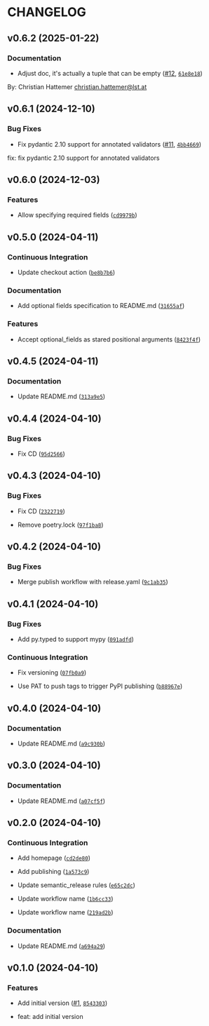 # CHANGELOG


## v0.6.2 (2025-01-22)

### Documentation

- Adjust doc, it's actually a tuple that can be empty
  ([#12](https://github.com/ADR-007/pydantic-strict-partial/pull/12),
  [`61e8e18`](https://github.com/ADR-007/pydantic-strict-partial/commit/61e8e18f075ef080d1e07fb72eda264335a8e3d6))

By: Christian Hattemer <christian.hattemer@lst.at>


## v0.6.1 (2024-12-10)

### Bug Fixes

- Fix pydantic 2.10 support for annotated validators
  ([#11](https://github.com/ADR-007/pydantic-strict-partial/pull/11),
  [`4bb4669`](https://github.com/ADR-007/pydantic-strict-partial/commit/4bb4669e3ecddf83a536538f946feaf95c3ebdb9))

fix: fix pydantic 2.10 support for annotated validators


## v0.6.0 (2024-12-03)

### Features

- Allow specifying required fields
  ([`cd9979b`](https://github.com/ADR-007/pydantic-strict-partial/commit/cd9979bb505f00c5941202bc6819eed298518b23))


## v0.5.0 (2024-04-11)

### Continuous Integration

- Update checkout action
  ([`be8b7b6`](https://github.com/ADR-007/pydantic-strict-partial/commit/be8b7b68effd5007bf12cde86c5366055707603c))

### Documentation

- Add optional fields specification to README.md
  ([`31655af`](https://github.com/ADR-007/pydantic-strict-partial/commit/31655afa4fe6df74c9395cca780c5824d733e0a7))

### Features

- Accept optional_fields as stared positional arguments
  ([`8423f4f`](https://github.com/ADR-007/pydantic-strict-partial/commit/8423f4fd4ccc5b110d0037276f2046106bff73b7))


## v0.4.5 (2024-04-11)

### Documentation

- Update README.md
  ([`313a9e5`](https://github.com/ADR-007/pydantic-strict-partial/commit/313a9e5e737c7fdb61e391304049be1f7cd3664b))


## v0.4.4 (2024-04-10)

### Bug Fixes

- Fix CD
  ([`95d2566`](https://github.com/ADR-007/pydantic-strict-partial/commit/95d2566467d689bd63aa5b3ea85f5c9cda3ecb1c))


## v0.4.3 (2024-04-10)

### Bug Fixes

- Fix CD
  ([`2322719`](https://github.com/ADR-007/pydantic-strict-partial/commit/232271933e99d960aee1613ce4dafbb8f07e73ec))

- Remove poetry.lock
  ([`97f1ba8`](https://github.com/ADR-007/pydantic-strict-partial/commit/97f1ba824170216cf3e5ef6f4a7c2d7950284b17))


## v0.4.2 (2024-04-10)

### Bug Fixes

- Merge publish workflow with release.yaml
  ([`9c1ab35`](https://github.com/ADR-007/pydantic-strict-partial/commit/9c1ab3584dc6f0a1c7adf16b38476e8cd34ab95f))


## v0.4.1 (2024-04-10)

### Bug Fixes

- Add py.typed to support mypy
  ([`091adfd`](https://github.com/ADR-007/pydantic-strict-partial/commit/091adfda6f833cac3b0e6cb231da570f61450378))

### Continuous Integration

- Fix versioning
  ([`07fb0a9`](https://github.com/ADR-007/pydantic-strict-partial/commit/07fb0a980354c48117afa478fc43492d3cf4a5f2))

- Use PAT to push tags to trigger PyPI publishing
  ([`b88967e`](https://github.com/ADR-007/pydantic-strict-partial/commit/b88967e209f4f27e80082610072c89a00cb26339))


## v0.4.0 (2024-04-10)

### Documentation

- Update README.md
  ([`a9c930b`](https://github.com/ADR-007/pydantic-strict-partial/commit/a9c930bb10bc61d546a50d9b058b03625559a622))


## v0.3.0 (2024-04-10)

### Documentation

- Update README.md
  ([`a07cf5f`](https://github.com/ADR-007/pydantic-strict-partial/commit/a07cf5fd3cd5a4e4f6d87eb6fc6c7df20c90ecfc))


## v0.2.0 (2024-04-10)

### Continuous Integration

- Add homepage
  ([`cd2de80`](https://github.com/ADR-007/pydantic-strict-partial/commit/cd2de8095a3d48d5c15b57da10dcc0a40e042182))

- Add publishing
  ([`1a573c9`](https://github.com/ADR-007/pydantic-strict-partial/commit/1a573c953cd72919ae8d6bcb59433579ee0fd90b))

- Update semantic_release rules
  ([`e65c2dc`](https://github.com/ADR-007/pydantic-strict-partial/commit/e65c2dc62ff5108e30df9a903481d1d2d4707347))

- Update workflow name
  ([`1b6cc33`](https://github.com/ADR-007/pydantic-strict-partial/commit/1b6cc33c9c9beb9436283a8e71a3649c163cdcce))

- Update workflow name
  ([`219ad2b`](https://github.com/ADR-007/pydantic-strict-partial/commit/219ad2b5968d7bf6ec24571ba7b3fb1c62676085))

### Documentation

- Update README.md
  ([`a694a29`](https://github.com/ADR-007/pydantic-strict-partial/commit/a694a292abe70f622c016d04c8e4b225b219a62a))


## v0.1.0 (2024-04-10)

### Features

- Add initial version ([#1](https://github.com/ADR-007/pydantic-strict-partial/pull/1),
  [`8543303`](https://github.com/ADR-007/pydantic-strict-partial/commit/854330374e89685d6541a12a654f09a519e60e4c))

* feat: add initial version
